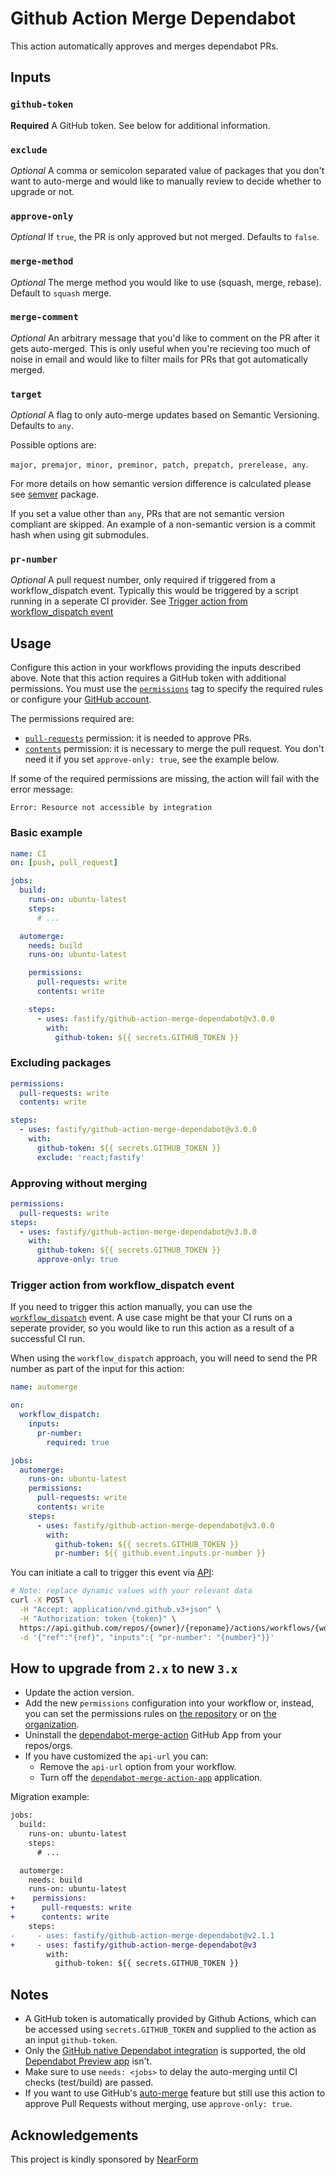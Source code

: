 # Github Action Merge Dependabot

This action automatically approves and merges dependabot PRs.


## Inputs

### `github-token`

**Required** A GitHub token. See below for additional information.

### `exclude`

_Optional_ A comma or semicolon separated value of packages that you don't want to auto-merge and would like to manually review to decide whether to upgrade or not.

### `approve-only`

_Optional_ If `true`, the PR is only approved but not merged. Defaults to `false`.

### `merge-method`

_Optional_ The merge method you would like to use (squash, merge, rebase). Default to `squash` merge.

### `merge-comment`

_Optional_ An arbitrary message that you'd like to comment on the PR after it gets auto-merged. This is only useful when you're recieving too much of noise in email and would like to filter mails for PRs that got automatically merged.

### `target`

_Optional_ A flag to only auto-merge updates based on Semantic Versioning. Defaults to `any`.

Possible options are:

`major, premajor, minor, preminor, patch, prepatch, prerelease, any`.

For more details on how semantic version difference is calculated please see [semver](https://www.npmjs.com/package/semver) package.

If you set a value other than `any`, PRs that are not semantic version compliant are skipped.
An example of a non-semantic version is a commit hash when using git submodules.

### `pr-number`

_Optional_ A pull request number, only required if triggered from a workflow_dispatch event. Typically this would be triggered by a script running in a seperate CI provider. See [Trigger action from workflow_dispatch event](#trigger-action-from-workflow_dispatch-event)

## Usage

Configure this action in your workflows providing the inputs described above.
Note that this action requires a GitHub token with additional permissions. You must use the [`permissions`](https://docs.github.com/en/actions/learn-github-actions/workflow-syntax-for-github-actions#permissions) tag to specify the required rules or configure your [GitHub account](https://github.blog/changelog/2021-04-20-github-actions-control-permissions-for-github_token/).

The permissions required are:

- [`pull-requests`](https://docs.github.com/en/rest/reference/permissions-required-for-github-apps#permission-on-pull-requests) permission: it is needed to approve PRs.
- [`contents`](https://docs.github.com/en/rest/reference/permissions-required-for-github-apps#permission-on-contents) permission: it is necessary to merge the pull request. You don't need it if you set `approve-only: true`, see the example below.

If some of the required permissions are missing, the action will fail with the error message:

```
Error: Resource not accessible by integration
```

### Basic example

```yml
name: CI
on: [push, pull_request]

jobs:
  build:
    runs-on: ubuntu-latest
    steps:
      # ...

  automerge:
    needs: build
    runs-on: ubuntu-latest

    permissions:
      pull-requests: write
      contents: write

    steps:
      - uses: fastify/github-action-merge-dependabot@v3.0.0
        with:
          github-token: ${{ secrets.GITHUB_TOKEN }}
```

### Excluding packages

```yml
permissions:
  pull-requests: write
  contents: write

steps:
  - uses: fastify/github-action-merge-dependabot@v3.0.0
    with:
      github-token: ${{ secrets.GITHUB_TOKEN }}
      exclude: 'react;fastify'
```

### Approving without merging

```yml
permissions:
  pull-requests: write
steps:
  - uses: fastify/github-action-merge-dependabot@v3.0.0
    with:
      github-token: ${{ secrets.GITHUB_TOKEN }}
      approve-only: true
```

### Trigger action from workflow_dispatch event

If you need to trigger this action manually, you can use the [`workflow_dispatch`](https://docs.github.com/en/actions/reference/events-that-trigger-workflows#workflow_dispatch) event. A use case might be that your CI runs on a seperate provider, so you would like to run this action as a result of a successful CI run.

When using the `workflow_dispatch` approach, you will need to send the PR number as part of the input for this action:

```yml
name: automerge

on:
  workflow_dispatch:
    inputs:
      pr-number:
        required: true

jobs:
  automerge:
    runs-on: ubuntu-latest
    permissions:
      pull-requests: write
      contents: write
    steps:
      - uses: fastify/github-action-merge-dependabot@v3.0.0
        with:
          github-token: ${{ secrets.GITHUB_TOKEN }}
          pr-number: ${{ github.event.inputs.pr-number }}
```

You can initiate a call to trigger this event via [API](https://docs.github.com/en/rest/reference/actions/#create-a-workflow-dispatch-event):

```bash
# Note: replace dynamic values with your relevant data
curl -X POST \
  -H "Accept: application/vnd.github.v3+json" \
  -H "Authorization: token {token}" \
  https://api.github.com/repos/{owner}/{reponame}/actions/workflows/{workflow}/dispatches \
  -d '{"ref":"{ref}", "inputs":{ "pr-number": "{number}"}}'
```


## How to upgrade from `2.x` to new `3.x`

- Update the action version.
- Add the new `permissions` configuration into your workflow or, instead, you can set the permissions rules on [the repository](https://docs.github.com/en/repositories/managing-your-repositorys-settings-and-features/enabling-features-for-your-repository/managing-github-actions-settings-for-a-repository#setting-the-permissions-of-the-github_token-for-your-repository) or on [the organization](https://docs.github.com/en/enterprise-server@3.3/admin/policies/enforcing-policies-for-your-enterprise/enforcing-policies-for-github-actions-in-your-enterprise#enforcing-a-policy-for-workflow-permissions-in-your-enterprise).
- Uninstall the [dependabot-merge-action](https://github.com/apps/dependabot-merge-action) GitHub App from your repos/orgs.
- If you have customized the `api-url` you can:
  - Remove the `api-url` option from your workflow.
  - Turn off the [`dependabot-merge-action-app`](https://github.com/fastify/dependabot-merge-action-app/) application.


Migration example:

```diff
jobs:
  build:
    runs-on: ubuntu-latest
    steps:
      # ...

  automerge:
    needs: build
    runs-on: ubuntu-latest
+    permissions:
+      pull-requests: write
+      contents: write
    steps:
-     - uses: fastify/github-action-merge-dependabot@v2.1.1
+     - uses: fastify/github-action-merge-dependabot@v3
        with:
          github-token: ${{ secrets.GITHUB_TOKEN }}
```

## Notes

- A GitHub token is automatically provided by Github Actions, which can be accessed using `secrets.GITHUB_TOKEN` and supplied to the action as an input `github-token`.
- Only the [GitHub native Dependabot integration](https://docs.github.com/en/github/administering-a-repository/keeping-your-dependencies-updated-automatically) is supported, the old [Dependabot Preview app](https://github.com/marketplace/dependabot-preview) isn't.
- Make sure to use `needs: <jobs>` to delay the auto-merging until CI checks (test/build) are passed.
- If you want to use GitHub's [auto-merge](https://docs.github.com/en/github/collaborating-with-issues-and-pull-requests/automatically-merging-a-pull-request) feature but still use this action to approve Pull Requests without merging, use `approve-only: true`.

## Acknowledgements

This project is kindly sponsored by [NearForm](https://nearform.com)
